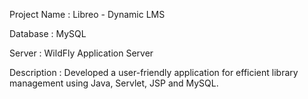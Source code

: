 Project Name : Libreo - Dynamic LMS 

Database : MySQL

Server : WildFly Application Server

Description : Developed a user-friendly application for efficient library management using Java, Servlet, JSP and MySQL. 
